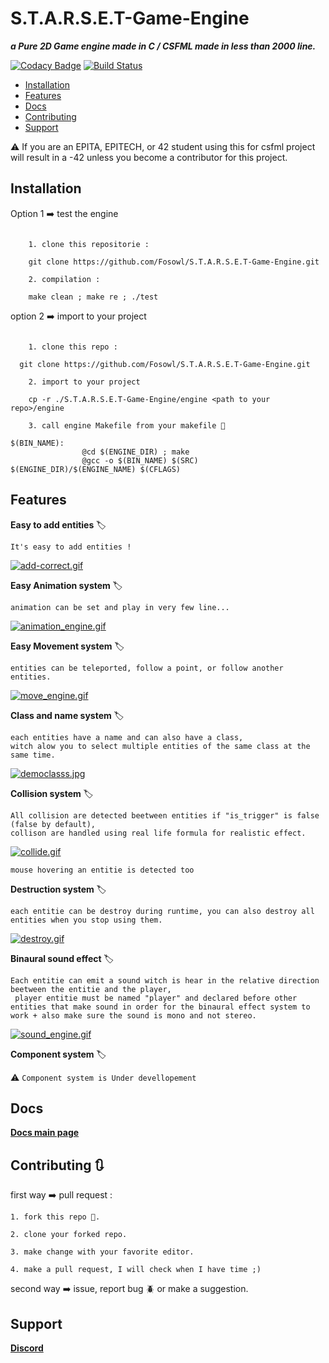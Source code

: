 # S.T.A.R.S.E.T-Game-Engine

***a Pure 2D Game engine made in C / CSFML made in less than 2000 line.***

[![Codacy Badge](https://api.codacy.com/project/badge/Grade/df589a9f387f444596ee268775fe2930)](https://app.codacy.com/manual/Fosowl/S.T.A.R.S.E.T-Game-Engine?utm_source=github.com&utm_medium=referral&utm_content=Fosowl/S.T.A.R.S.E.T-Game-Engine&utm_campaign=Badge_Grade_Dashboard)
[![Build Status](https://travis-ci.org/Fosowl/S.T.A.R.S.E.T-Game-Engine.svg?branch=master)](https://travis-ci.org/Fosowl/S.T.A.R.S.E.T-Game-Engine)

- [Installation](#Installation)
- [Features](#Features)
- [Docs](#Docs)
- [Contributing](#Contributing)
- [Support](#Support)

 :warning: If you are an EPITA, EPITECH, or 42 student using this for csfml project will result in a -42 unless you become a contributor for this project.

## Installation

  Option 1 :arrow_right: test the engine

  ```

      1. clone this repositorie :

      git clone https://github.com/Fosowl/S.T.A.R.S.E.T-Game-Engine.git

      2. compilation :

      make clean ; make re ; ./test

  ```

  option 2 :arrow_right: import to your project

  ```

      1. clone this repo :

    git clone https://github.com/Fosowl/S.T.A.R.S.E.T-Game-Engine.git

      2. import to your project

      cp -r ./S.T.A.R.S.E.T-Game-Engine/engine <path to your repo>/engine

      3. call engine Makefile from your makefile 🔨

  $(BIN_NAME):
                  @cd $(ENGINE_DIR) ; make
                  @gcc -o $(BIN_NAME) $(SRC) $(ENGINE_DIR)/$(ENGINE_NAME) $(CFLAGS)
  ```

## Features

**Easy to add entities** :label:

```
It's easy to add entities !
```

[![add-correct.gif](https://s6.gifyu.com/images/add-correct.gif)](https://gifyu.com/image/luYz)

**Easy Animation system** :label:

```
animation can be set and play in very few line...
```

[![animation_engine.gif](https://s4.gifyu.com/images/animation_engine.gif)](https://gifyu.com/image/lEht)

**Easy Movement system** :label:

```
entities can be teleported, follow a point, or follow another entities.
```

[![move_engine.gif](https://s6.gifyu.com/images/move_engine.gif)](https://gifyu.com/image/lkyU)

**Class and name system** :label:

```
each entities have a name and can also have a class,
witch alow you to select multiple entities of the same class at the same time.
```

[![democlasss.jpg](https://s6.gifyu.com/images/democlasss.jpg)](https://gifyu.com/image/lvMl)

**Collision system** :label:

```
All collision are detected beetween entities if "is_trigger" is false (false by default),
collison are handled using real life formula for realistic effect.
```
[![collide.gif](https://s6.gifyu.com/images/collide.gif)](https://gifyu.com/image/lkJm)

```
mouse hovering an entitie is detected too
```

**Destruction system** :label:

```
each entitie can be destroy during runtime, you can also destroy all entities when you stop using them.
```

[![destroy.gif](https://s6.gifyu.com/images/destroy.gif)](https://gifyu.com/image/lkJL)

**Binaural sound effect** :label:

```
Each entitie can emit a sound witch is hear in the relative direction beetween the entitie and the player,
 player entitie must be named "player" and declared before other entities that make sound in order for the binaural effect system to work + also make sure the sound is mono and not stereo.
```
[![sound_engine.gif](https://s6.gifyu.com/images/sound_engine.gif)](https://gifyu.com/image/lkyf)

**Component system** :label:

   :warning: ```Component system is Under devellopement  ```

## Docs

 <a href="https://github.com/Fosowl/S.T.A.R.S.E.T-Game-Engine/wiki" target="_blank"><strong>Docs main page</strong></a>

## Contributing 🔃

  first way :arrow_right: pull request :
 
    1. fork this repo 🍴.

    2. clone your forked repo.

    3. make change with your favorite editor.

    4. make a pull request, I will check when I have time ;)

  second way :arrow_right: issue, report bug :beetle: or make a suggestion.

## Support


  <a href="https://discord.gg/tJwAGq" target="_blank"><strong>Discord</strong></a>
